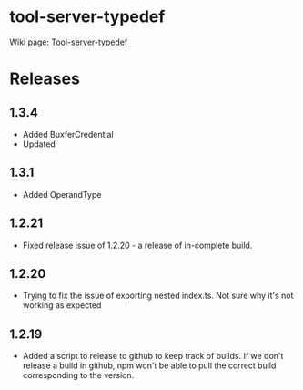 # tool-server-typedef

Wiki page: [Tool-server-typedef](https://hoangknguyen.atlassian.net/wiki/spaces/LEAR/pages/669351968/tool-server-typedef+-+Sharing+Types+for+Front-end+and+Back-end+Projects) 

# Releases

## 1.3.4

- Added BuxferCredential
- Updated  

## 1.3.1

- Added OperandType

## 1.2.21

- Fixed release issue of 1.2.20 - a release of in-complete build.

## 1.2.20

- Trying to fix the issue of exporting nested index.ts. Not sure why it's not working as expected

## 1.2.19

- Added a script to release to github to keep track of builds. If we don't release a build in github, npm won't be able to pull the correct build corresponding to the version.
